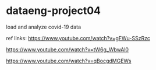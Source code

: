 # dataeng-project04
load and analyze covid-19 data

ref links:
https://www.youtube.com/watch?v=gFWu-SSzRzc

https://www.youtube.com/watch?v=tW6g_WbwAl0

https://www.youtube.com/watch?v=qBocgdMGEWs
